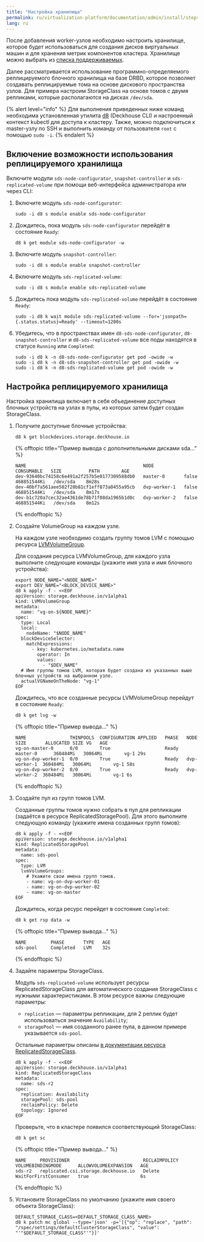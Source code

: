 ```yaml
---
title: "Настройка хранилища"
permalink: ru/virtualization-platform/documentation/admin/install/steps/storage.html
lang: ru
---
```


После добавления worker-узлов необходимо настроить хранилище, которое будет использоваться для создания дисков виртуальных машин и для хранения метрик компонентов кластера. Хранилище можно выбрать из [списка поддерживаемых](/products/virtualization-platform/documentation/about/requirements.html#поддерживаемые-хранилища).

Далее рассматривается использование программно-определяемого реплицируемого блочного хранилища на базе DRBD, которое позволяет создавать реплицируемые тома на основе дискового пространства узлов. Для примера настроим StorageClass на основе томов с двумя репликами, которые располагаются на дисках `/dev/sda`.

{% alert level="info" %}
Для выполнения приведенных ниже команд необходима установленная утилита [d8](/products/kubernetes-platform/documentation/v1/cli/d8/) (Deckhouse CLI) и настроенный контекст kubectl для доступа к кластеру. Также, можно подключиться к master-узлу по SSH и выполнить команду от пользователя `root` с помощью `sudo -i`.
{% endalert %}

## Включение возможности использования реплицируемого хранилища

Включите модули `sds-node-configurator`, `snapshot-controller` и `sds-replicated-volume` при помощи веб-интерфейса администратора или через CLI:

1. Включите модуль `sds-node-configurator`:

   ```shell
   sudo -i d8 s module enable sds-node-configurator
   ```

1. Дождитесь, пока модуль `sds-node-configurator` перейдёт в состояние `Ready`:

   ```shell
   d8 k get module sds-node-configurator -w
   ```

1. Включите модуль `snapshot-controller`:

   ```shell
   sudo -i d8 s module enable snapshot-controller
   ```

1. Включите модуль `sds-replicated-volume`:

   ```shell
   sudo -i d8 s module enable sds-replicated-volume
   ```

1. Дождитесь пока модуль `sds-replicated-volume` перейдёт в состояние `Ready`:

   ```shell
   sudo -i d8 k wait module sds-replicated-volume --for='jsonpath={.status.status}=Ready' --timeout=1200s
   ```

1. Убедитесь, что в пространствах имен `d8-sds-node-configurator`, `d8-snapshot-controller` и `d8-sds-replicated-volume` все поды находятся в статусе `Running` или `Completed`:

   ```shell
   sudo -i d8 k -n d8-sds-node-configurator get pod -owide -w
   sudo -i d8 k -n d8-sds-snapshot-controller get pod -owide -w
   sudo -i d8 k -n d8-sds-replicated-volume get pod -owide -w
   ```

## Настройка реплицируемого хранилища

Настройка хранилища включает в себя объединение доступных блочных устройств на узлах в пулы, из которых затем будет создан StorageClass.

1. Получите доступные блочные устройства:

   ```shell
   d8 k get blockdevices.storage.deckhouse.io
   ```

   {% offtopic title="Пример вывода с дополнительными дисками sda..." %}

   ```console
   NAME                                           NODE           CONSUMABLE   SIZE          PATH        AGE
   dev-93640bc74158c6e491a2f257b5e0177309588db0   master-0       false        468851544Ki   /dev/sda    8m28s
   dev-40bf7a561aee502f20b81cf1eff873a0455a95cb   dvp-worker-1   false        468851544Ki   /dev/sda    8m17s
   dev-b1c720a7cec32ae4361de78b71f08da1965b1d0c   dvp-worker-2   false        468851544Ki   /dev/sda    8m12s
   ```

   {% endofftopic %}

1. Создайте VolumeGroup на каждом узле.

   На каждом узле необходимо создать группу томов LVM с помощью ресурса [LVMVolumeGroup](/modules/sds-node-configurator/stable/cr.html#lvmvolumegroup).

   Для создания ресурса LVMVolumeGroup, для каждого узла выполните следующие команды (укажите имя узла и имя блочного устройства):

   ```shell
   export NODE_NAME="<NODE_NAME>"
   export DEV_NAME="<BLOCK_DEVICE_NAME>"
   d8 k apply -f - <<EOF
   apiVersion: storage.deckhouse.io/v1alpha1
   kind: LVMVolumeGroup
   metadata:
     name: "vg-on-${NODE_NAME}"
   spec:
     type: Local
     local:
       nodeName: "$NODE_NAME"
     blockDeviceSelector:
       matchExpressions:
         - key: kubernetes.io/metadata.name
           operator: In
           values:
             - "$DEV_NAME"
     # Имя группы томов LVM, которая будет создана из указанных выше блочных устройств на выбранном узле.
     actualVGNameOnTheNode: "vg-1"
   EOF
   ```

   Дождитесь, что все созданные ресурсы LVMVolumeGroup перейдут в состояние `Ready`:

   ```shell
   d8 k get lvg -w
   ```

   {% offtopic title="Пример вывода..." %}

   ```console
   NAME                THINPOOLS  CONFIGURATION APPLIED   PHASE   NODE          SIZE       ALLOCATED SIZE VG   AGE
   vg-on-master-0      0/0        True                    Ready   master-0      360484Mi   30064Mi        vg-1 29s
   vg-on-dvp-worker-1  0/0        True                    Ready   dvp-worker-1  360484Mi   30064Mi        vg-1 58s
   vg-on-dvp-worker-2  0/0        True                    Ready   dvp-worker-2  360484Mi   30064Mi        vg-1 6s
   ```

   {% endofftopic %}

1. Создайте пул из групп томов LVM.

   Созданные группы томов нужно собрать в пул для репликации (задаётся в ресурсе ReplicatedStoragePool). Для этого выполните следующую команду (укажите имена созданных групп томов):

   ```shell
   d8 k apply -f - <<EOF
   apiVersion: storage.deckhouse.io/v1alpha1
   kind: ReplicatedStoragePool
   metadata:
     name: sds-pool
   spec:
     type: LVM
     lvmVolumeGroups:
       # Укажите свои имена групп томов.
       - name: vg-on-dvp-worker-01
       - name: vg-on-dvp-worker-02
       - name: vg-on-master
   EOF
   ```

   Дождитесь, когда ресурс перейдет в состояние `Completed`:

   ```shell
   d8 k get rsp data -w
   ```

   {% offtopic title="Пример вывода..." %}

   ```console
   NAME         PHASE       TYPE   AGE
   sds-pool     Completed   LVM    32s
   ```

   {% endofftopic %}

1. Задайте параметры StorageClass.

   Модуль `sds-replicated-volume` использует ресурсы ReplicatedStorageClass для автоматического создания StorageClass с нужными характеристиками. В этом ресурсе важны следующие параметры:

   - `replication` — параметры репликации, для 2 реплик будет использоваться значение `Availability`;
   - `storagePool` — имя созданного ранее пула, в данном примере указывается `sds-pool`.

   Остальные параметры описаны [в документации ресурса ReplicatedStorageClass](/modules/sds-replicated-volume/cr.html#replicatedstorageclassreplicatedstorageclass.html).

   ```shell
   d8 k apply -f - <<EOF
   apiVersion: storage.deckhouse.io/v1alpha1
   kind: ReplicatedStorageClass
   metadata:
     name: sds-r2
   spec:
     replication: Availability
     storagePool: sds-pool
     reclaimPolicy: Delete
     topology: Ignored
   EOF
   ```

   Проверьте, что в кластере появился соответствующий StorageClass:

   ```shell
   d8 k get sc
   ```

   {% offtopic title="Пример вывода..." %}

   ```console
   NAME     PROVISIONER                           RECLAIMPOLICY   VOLUMEBINDINGMODE      ALLOWVOLUMEEXPANSION   AGE
   sds-r2   replicated.csi.storage.deckhouse.io   Delete          WaitForFirstConsumer   true                   6s
   ```

   {% endofftopic %}

1. Установите StorageClass по умолчанию (укажите имя своего объекта StorageClass):

   ```shell
   DEFAULT_STORAGE_CLASS=<DEFAULT_STORAGE_CLASS_NAME>
   d8 k patch mc global --type='json' -p='[{"op": "replace", "path": "/spec/settings/defaultClusterStorageClass", "value": "'"$DEFAULT_STORAGE_CLASS"'"}]'
   ```
